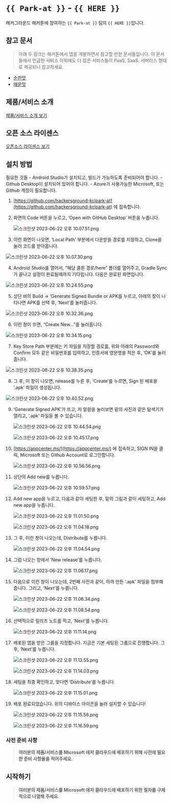 # `{{ Park-at }}` - `{{ HERE }}`

해커그라운드 해커톤에 참여하는 `{{ Park-at }}` 팀의 `{{ HERE }}`입니다.

## 참고 문서

> 아래 두 링크는 해커톤에서 앱을 개발하면서 참고할 만한 문서들입니다. 이 문서들에서 언급한 서비스 이외에도 더 많은 서비스들이 PaaS, SaaS, 서버리스 형태로 제공되니 참고하세요.

- [순한맛](./REFERENCES_BASIC.md)
- [매운맛](./REFERENCES_ADVANCED.md)

## 제품/서비스 소개

<!-- 아래 링크는 지우지 마세요 -->
[제품/서비스 소개 보기](TOPIC.md)
<!-- 위 링크는 지우지 마세요 -->

## 오픈 소스 라이센스

<!-- 아래 링크는 지우지 마세요 -->
[오픈소스 라이센스 보기](./LICENSE)
<!-- 위 링크는 지우지 마세요 -->

## 설치 방법

 필요한 것들
    - Android Studio가 설치되고, 빌드가 가능하도록 준비되어야 합니다.
    - Github Desktop이 설치되어 있어야 합니다.
    - Azure가 사용가능한 Microsoft, 또는 Github 계정이 필요합니다.
    
1. [https://github.com/hackersground-kr/park-at](https://github.com/hackersground-kr/park-at) 에 접속합니다.
2. 화면의 Code 버튼을 누르고, ‘Open with GitHub Desktop’ 버튼을 누릅니다.
    
    ![스크린샷 2023-06-22 오후 10.07.51.png](./images/스크린샷_2023-06-22_오후_10.07.51.png)
    
3. 이런 화면이 나오면, ‘Local Path’ 부분에서 다운받을 경로를 지정하고, Clone을 눌러 코드를 받아옵니다.

![스크린샷 2023-06-22 오후 10.07.30.png](./images/스크린샷_2023-06-22_오후_10.07.30.png)

4. Android Studio를 열어서, “해당 클론 경로/here” 폴더를 열어주고, Gradle Sync가 끝나고 설정이 완료될때까지 기다립니다. 다음은 완료된 화면입니다.

![스크린샷 2023-06-22 오후 10.24.55.png](./images/스크린샷_2023-06-22_오후_10.24.55.png)

5. 상단 바의 Build → ‘Generate Signed Bundle or APK를 누르고, 아래의 창이 나타나면 APK를 선택 후, ‘Next’를 눌러줍니다.

![스크린샷 2023-06-22 오후 10.32.36.png](./images/스크린샷_2023-06-22_오후_10.32.36.png)

6. 이런 창이 뜨면, “Create New…”를 눌러줍니다.

![스크린샷 2023-06-22 오후 10.34.15.png](./images/스크린샷_2023-06-22_오후_10.34.15.png)

7. Key Store Path 부분에는 키 파일을 저장할 경로를, 위와 아래의 Password와 Confirm 모두 같은 비밀번호를 입력하고, 인증서에 영문명을 적은 후, ‘OK’를 눌러줍니다.

![스크린샷 2023-06-22 오후 10.38.35.png](./images/스크린샷_2023-06-22_오후_10.38.35.png)

8. 그 후, 이 창이 나오면, release를 누른 후, ‘Create’를 누르면, Sign 된 배포용 ‘.apk’ 파일이 생성됩니다.

![스크린샷 2023-06-22 오후 10.40.52.png](./images/스크린샷_2023-06-22_오후_10.40.52.png)

9. ‘Generate Signed APK’가 뜨고, 저 알람을 눌러보면 밑의 사진과 같은 탐색기가 열리고, ‘.apk’ 파일을 볼 수 있습니다.
    
    ![스크린샷 2023-06-22 오후 10.44.54.png](./images/스크린샷_2023-06-22_오후_10.44.54.png)
    
    ![스크린샷 2023-06-22 오후 10.45.17.png](./images/스크린샷_2023-06-22_오후_10.45.17.png)
    
10. [https://appcenter.ms/](https://appcenter.ms/) 에 접속하고, SIGN IN을 클릭, Microsoft 또는 Github Account로 로그인합니다.
    
    ![스크린샷 2023-06-22 오후 10.56.56.png](./images/스크린샷_2023-06-22_오후_10.56.56.png)
    
11. 상단의 Add new를 누릅니다.
    
    ![스크린샷 2023-06-22 오후 10.59.57.png](./images/스크린샷_2023-06-22_오후_10.59.57.png)
    
12. Add new app을 누르고, 다음과 같이 세팅한 후, 밑의 그림과 같이 세팅하고, Add new app을 누릅니다.
        
    ![스크린샷 2023-06-22 오후 11.01.50.png](./images/스크린샷_2023-06-22_오후_11.01.50.png)
        
    ![스크린샷 2023-06-22 오후 11.04.18.png](./images/스크린샷_2023-06-22_오후_11.04.18.png)
        
13. 그 후, 이런 창이 나오는데, Distribute를 누릅니다.
            
    ![스크린샷 2023-06-22 오후 11.04.54.png](./images/스크린샷_2023-06-22_오후_11.04.54.png)
            
14. 그럼 나오는 창에서 ‘New release’를 누릅니다.
                
    ![스크린샷 2023-06-22 오후 11.06.17.png](./images/스크린샷_2023-06-22_오후_11.06.17.png)
                
15. 다음으로 이런 창이 나오는데, 2번째 사진과 같이, 아까 만든 ‘.apk’ 파일을 첨부해줍니다. 그리고, ‘Next’를 누릅니다.
                    
    ![스크린샷 2023-06-22 오후 11.06.34.png](./images/스크린샷_2023-06-22_오후_11.06.34.png)
                    
    ![스크린샷 2023-06-22 오후 11.08.54.png](./images/스크린샷_2023-06-22_오후_11.08.54.png)
                    
16. 선택적으로 릴리즈 노트를 적고, ‘Next’를 누릅니다.
                        
    ![스크린샷 2023-06-22 오후 11.11.14.png](./images/스크린샷_2023-06-22_오후_11.11.14.png)
                        
17. 배포된 앱을 받은 그룹을 지정합니다. 지금은 기본 세팅된 그룹으로 진행합니다. 그후, ‘Next’를 누릅니다.
                            
    ![스크린샷 2023-06-22 오후 11.13.55.png](./images/스크린샷_2023-06-22_오후_11.13.55.png)
                            
    ![스크린샷 2023-06-22 오후 11.14.03.png](./images/스크린샷_2023-06-22_오후_11.14.03.png)
                            
18. 세팅을 최종 확인하고, 맞다면 ‘Distribute’를 누릅니다.
                                
    ![스크린샷 2023-06-22 오후 11.15.01.png](./images/스크린샷_2023-06-22_오후_11.15.01.png)
                                
19. 배포 완료되었습니다. 위의 디바이스 아이콘을 눌러 설치할 수 있습니다!
                                
    ![스크린샷 2023-06-22 오후 11.15.56.png](./images/스크린샷_2023-06-22_오후_11.15.56.png)
                                
    ![스크린샷 2023-06-22 오후 11.16.59.png](./images/스크린샷_2023-06-22_오후_11.16.59.png)


### 사전 준비 사항

> **여러분의 제품/서비스를 Microsoft 애저 클라우드에 배포하기 위해 사전에 필요한 준비 사항들을 적어주세요.**

## 시작하기

> **여러분의 제품/서비스를 Microsoft 애저 클라우드에 배포하기 위한 절차를 구체적으로 나열해 주세요.**
